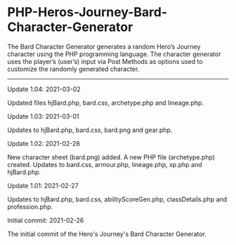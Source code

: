# PHP-Heros-Journey-Bard-Character-Generator
The Bard Character Generator generates a random Hero’s Journey character using the PHP programming language. The character generator uses the player’s (user’s) input via Post Methods as options used to customize the randomly generated character. 

-------------------


Update 1.04: 2021-03-02

Updated files hjBard.php, bard.css, archetype.php and lineage.php.


Update 1.03: 2021-03-01

Updates to hjBard.php, bard.css, bard.png and gear.php.


Update 1.02: 2021-02-28

New character sheet (bard.png) added.  A new PHP file (archetype.php) created.  Updates to bard.css, armour.php, lineage.php, xp.php and hjBard.php.


Update 1.01: 2021-02-27

Updates to hjBard.php, bard.css, abilityScoreGen.php, classDetails.php and profession.php.


Initial commit: 2021-02-26

The initial commit of the Hero's Journey's Bard Character Generator.


